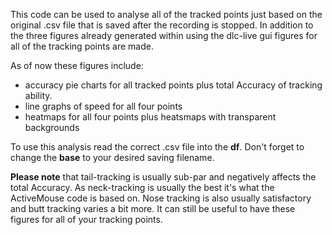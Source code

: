 This code can be used to analyse all of the tracked points just based on the original .csv file that is saved after the recording is stopped. In addition to the three figures already generated within using the dlc-live gui figures for all of the tracking points are made.

As of now these figures include:
- accuracy pie charts for all tracked points plus total Accuracy of tracking ability.
- line graphs of speed for all four points
- heatmaps for all four points plus heatsmaps with transparent backgrounds

To use this analysis read the correct .csv file into the <strong>df</strong>. Don't forget to change the <strong>base</strong> to your desired saving filename.

<strong>Please note</strong> that tail-tracking is usually sub-par and negatively affects the total Accuracy. As neck-tracking is usually the best it's what the ActiveMouse code is based on. Nose tracking is also usually satisfactory and butt tracking varies a bit more. It can still be useful to have these figures for all of your tracking points.
